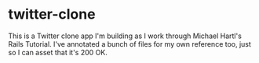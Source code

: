 # twitter-clone

This is a Twitter clone app I'm building as I work through Michael Hartl's Rails Tutorial.
I've annotated a bunch of files for my own reference too, just so I can asset that it's 200 OK.
